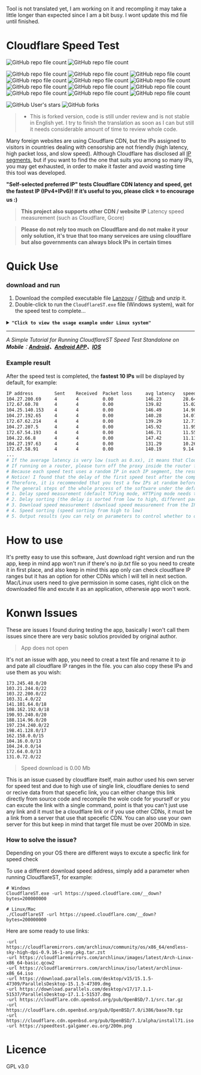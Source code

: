 Tool is not translated yet, I am working on it and recompling it may take a little longer than expected since I am  a bit busy.
I wont update this md file until finished.

# Cloudflare Speed Test

![GitHub repo file count](https://img.shields.io/badge/Status-%20Developed-brightgreen)
![GitHub repo file count](https://img.shields.io/badge/LICENSE-rework%20needed-red)

![GitHub repo file count](https://img.shields.io/badge/main.go-%20Translated-brightgreen)
![GitHub repo file count](https://img.shields.io/badge/csv.go-%20Translated-brightgreen)
![GitHub repo file count](https://img.shields.io/badge/download.go-%20Translated-brightgreen)
![GitHub repo file count](https://img.shields.io/badge/ip.go-%20Translated-brightgreen)
![GitHub repo file count](https://img.shields.io/badge/httping.go-%20Translated-brightgreen)
![GitHub repo file count](https://img.shields.io/badge/tcping.go-%20Translated-brightgreen)
![GitHub repo file count](https://img.shields.io/badge/cfst__3proxy.bat-translated-orange)
![GitHub repo file count](https://img.shields.io/badge/cfst__ddns.bat.bat-not%20translated%20-red)
![GitHub repo file count](https://img.shields.io/badge/cfst__ddns.sh-not%20translated%20-red)
![GitHub repo file count](https://img.shields.io/badge/cfst__hosts.bat-not%20translated%20-red)
![GitHub repo file count](https://img.shields.io/badge/cfst_hosts.sh-not%20translated%20-red)
![GitHub repo file count](https://img.shields.io/badge/cfst_hosts_mac.sh-not%20translated%20-red)

![GitHub User's stars](https://img.shields.io/github/stars/hoseinnikkhah?style=social)
![GitHub forks](https://img.shields.io/github/forks/hoseinnikkhah/CloudflareSpeedTest-English?style=social)

> * This is forked version, code is still under review and is not stable in English yet.
I try to finish the translation as soon as I can but still it needs considerable amount of time to review whole code.

Many foreign websites are using Cloudflare CDN, but the IPs assigned to visitors in countries dealing with censorship are not friendly (high latency, high packet loss, and slow speed).
Although Cloudflare has disclosed all [IP segments](https://www.cloudflare.com/ips/), but if you want to find the one that suits you among so many IPs, you may get exhausted, in order to make it faster and avoid wasting time this tool was developed.

**"Self-selected preferred IP" tests Cloudflare CDN latency and speed, get the fastest IP (IPv4+IPv6)! If it’s useful to you, please click ⭐ to encourage us :)**

> **This project also supports other CDN / website IP** Latency speed measurement (such as Cloudflare, Gcore)

> **Please do not rely too much on Cloudflare and do not make it your only solution, it's true that too many serveices are using cloudflare but also governments can always block IPs in certain times** 

# Quick Use
### download and run
1. Download the compiled executable file [Lanzouv](https://pan.lanzouv.com/b0742hkxe) / [Github](https://github.com/hoseinnikkhah/CloudflareSpeedTest-English/releases) and unzip it.
2. Double-click to run the `CloudflareST.exe` file (Windows system), wait for the speed test to complete...

<details>
<summary><code><strong>"Click to view the usage example under Linux system"</strong></code></summary>

****

The following commands are examples only, please go to the version number you need and file name. Check:[**Releases**](https://github.com/XIU2/CloudflareSpeedTest/releases)

``` yaml
# If it is your first time using the tool, it is recommended to create a new folder (skip this step for subsequent updates)
mkdir CloudflareST

# Go to the folder (for subsequent updates, just repeat the download and decompression commands below from here)
cd CloudflareST

# Download the CloudflareST compressed package (replace [version number] and [file name] in the URL according to your needs)
# wget -N https://github.com/XIU2/CloudflareSpeedTest/releases/download/v2.2.2/CloudflareST_linux_amd64.tar.gz

# If you are downloading from a domestic server, please use the following mirrors to speed up:
# wget -N https://download.fastgit.org/XIU2/CloudflareSpeedTest/releases/download/v2.2.2/CloudflareST_linux_amd64.tar.gz
# wget -N https://ghproxy.com/https://github.com/XIU2/CloudflareSpeedTest/releases/download/v2.2.2/CloudflareST_linux_amd64.tar.gz

# Unzip (you don’t need to delete the old file, it will be overwritten directly, and you can replace the file name according to your needs)
tar -zxf CloudflareST_linux_amd64.tar.gz
# Give execute permission
chmod +x CloudflareST
# run (without arguments)

./CloudflareST
# run (example with parameters)
./CloudflareST -dd -tll 90
```

If the average **average latency is very low** (such as 0.xx), it means that CloudflareST **passed the proxy** during the speed measurement. Please close the proxy software before measuring the speed.
If running on a **router**, it is recommended to turn off the proxy inside the router (or exclude it), otherwise the speed test results may be **inaccurate/unusable**.

</details>

****

_A Simple Tutorial for Running CloudflareST Speed Test Standalone on **Mobile**：**[Android](https://github.com/XIU2/CloudflareSpeedTest/discussions/61)、[Android APP](https://github.com/xianshenglu/cloudflare-ip-tester-app)、[IOS](https://github.com/XIU2/CloudflareSpeedTest/issues/151)**_

### Example result

After the speed test is completed, the **fastest 10 IPs** will be displayed by default, for example:

``` bash
IP address        Sent    Received  Packet loss     avg latency   speed (MB/s)
104.27.200.69     4       4         0.00            146.23        28.64
172.67.60.78      4       4         0.00            139.82        15.02
104.25.140.153    4       4         0.00            146.49        14.90
104.27.192.65     4       4         0.00            140.28        14.07
172.67.62.214     4       4         0.00            139.29        12.71
104.27.207.5      4       4         0.00            145.92        11.95
172.67.54.193     4       4         0.00            146.71        11.55
104.22.66.8       4       4         0.00            147.42        11.11
104.27.197.63     4       4         0.00            131.29        10.26
172.67.58.91      4       4         0.00            140.19        9.14
...
# If the average latency is very low (such as 0.xx), it means that CloudflareST uses a proxy when measuring the speed. Please close the proxy software before measuring the speed.
# If running on a router, please turn off the proxy inside the router first (or exclude it), otherwise the speed test results may be inaccurate/unusable.
# Because each speed test uses a random IP in each IP segment, the results of each speed test may not be the same, which is normal!
# Notice! I found that the delay of the first speed test after the computer is turned on will be obviously high (the same is true for manual TCPing), and subsequent speed tests are normal
# Therefore, it is recommended that you test a few IPs at random before the first official speed test after booting (no need to wait for the delay to complete the speed test, as long as the progress bar moves, you can directly close it)
# The general steps of the whole process of the software under the default parameters:
# 1. Delay speed measurement (default TCPing mode, HTTPing mode needs to manually add parameters)
# 2. Delay sorting (the delay is sorted from low to high, different packet loss rates will be sorted separately and independently, so there may be some IPs with low delay but packet loss that are sorted to the back)
# 3. Download speed measurement (download speed measurement from the IP with the lowest delay, and the default will stop when 10 are measured)
# 4. Speed sorting (speed sorting from high to low)
# 5. Output results (you can rely on parameters to control whether to output to the command line (-p 0)/file (-o ""))
```

# How to use

It's pretty easy to use this software, Just download right version and run the app, keep in mind app won't run if there's no *ip.txt* file so you need to create it in first place, and also keep in mind this app only can check cloudflare IP ranges but it has an option for other CDNs which I will tell in next section.
Mac/Linux users need to give permission in some cases, right click on the downloaded file and excute it as an application, otherwsie app won't work.

# Konwn Issues

These are issues I found during testing the app, basically I won't call them issues since there are very basic solutios provided by original author.

> App does not open

It's not an issue with app, you need to creat a text file and rename it to *ip* and pate all cloudflare IP ranges in the file.
you can also copy these IPs and use them as you wish:
```
173.245.48.0/20
103.21.244.0/22
103.22.200.0/22
103.31.4.0/22
141.101.64.0/18
108.162.192.0/18
190.93.240.0/20
188.114.96.0/20
197.234.240.0/22
198.41.128.0/17
162.158.0.0/15
104.16.0.0/13
104.24.0.0/14
172.64.0.0/13
131.0.72.0/22
```

> Speed download is 0.00 Mb

This is an issue cuased by cloudflare itself, main author used his own server for speed test and due to high use of single link, cloudflare denies to send or recive data from that specefic link, you can either change this link directly from source code and recompile the wole code for yourself or you can excute the link with a single command, point is that you can't just use any link and it must be a cloudflare link or if you use other CDNs, it must be a link from a server that use that specefic CDN. You can also use your own server for this but keep in mind that target file must be over 200Mb in size.

### How to solve the issue?

Depending on your OS there are different ways to excute a specfic link for speed check

To use a different download speed address, simply add a parameter when running CloudflareST, for example:
```
# Windows
CloudflareST.exe -url https://speed.cloudflare.com/__down?bytes=200000000

# Linux/Mac
./CloudflareST -url https://speed.cloudflare.com/__down?bytes=200000000
```
Here are some ready to use links:
```
-url https://cloudflaremirrors.com/archlinux/community/os/x86_64/endless-sky-high-dpi-0.9.16-1-any.pkg.tar.zst
-url https://cloudflaremirrors.com/archlinux/images/latest/Arch-Linux-x86_64-basic.qcow2
-url https://cloudflaremirrors.com/archlinux/iso/latest/archlinux-x86_64.iso
-url https://download.parallels.com/desktop/v15/15.1.5-47309/ParallelsDesktop-15.1.5-47309.dmg
-url https://download.parallels.com/desktop/v17/17.1.1-51537/ParallelsDesktop-17.1.1-51537.dmg
-url https://cloudflare.cdn.openbsd.org/pub/OpenBSD/7.1/src.tar.gz
-url https://cloudflare.cdn.openbsd.org/pub/OpenBSD/7.0/i386/base70.tgz
-url https://cloudflare.cdn.openbsd.org/pub/OpenBSD/7.1/alpha/install71.iso
-url https://speedtest.galgamer.eu.org/200m.png
```

# Licence

GPL v3.0




